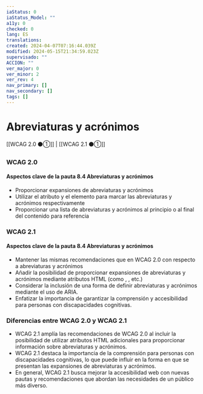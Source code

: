 ```yaml
---
iaStatus: 0
iaStatus_Model: ""
a11y: 0
checked: 0
lang: ES
translations: 
created: 2024-04-07T07:16:44.039Z
modified: 2024-05-15T21:34:59.023Z
supervisado: ""
ACCION: ""
ver_major: 0
ver_minor: 2
ver_rev: 4
nav_primary: []
nav_secondary: []
tags: []
---
```

# Abreviaturas y acrónimos

[[WCAG 2.0 ⚫①]] | [[WCAG 2.1 ⚫①]]


### WCAG 2.0

#### Aspectos clave de la pauta 8.4 Abreviaturas y acrónimos
- Proporcionar expansiones de abreviaturas y acrónimos
- Utilizar el atributo  y el elemento  para marcar las abreviaturas y acrónimos respectivamente
- Proporcionar una lista de abreviaturas y acrónimos al principio o al final del contenido para referencia

### WCAG 2.1

#### Aspectos clave de la pauta 8.4 Abreviaturas y acrónimos
- Mantener las mismas recomendaciones que en WCAG 2.0 con respecto a abreviaturas y acrónimos
- Añadir la posibilidad de proporcionar expansiones de abreviaturas y acrónimos mediante atributos HTML (como , , etc.)
- Considerar la inclusión de una forma de definir abreviaturas y acrónimos mediante el uso de ARIA.
- Enfatizar la importancia de garantizar la comprensión y accesibilidad para personas con discapacidades cognitivas.

### Diferencias entre WCAG 2.0 y WCAG 2.1
- WCAG 2.1 amplía las recomendaciones de WCAG 2.0 al incluir la posibilidad de utilizar atributos HTML adicionales para proporcionar información sobre abreviaturas y acrónimos.
- WCAG 2.1 destaca la importancia de la comprensión para personas con discapacidades cognitivas, lo que puede influir en la forma en que se presentan las expansiones de abreviaturas y acrónimos.
- En general, WCAG 2.1 busca mejorar la accesibilidad web con nuevas pautas y recomendaciones que abordan las necesidades de un público más diverso.
